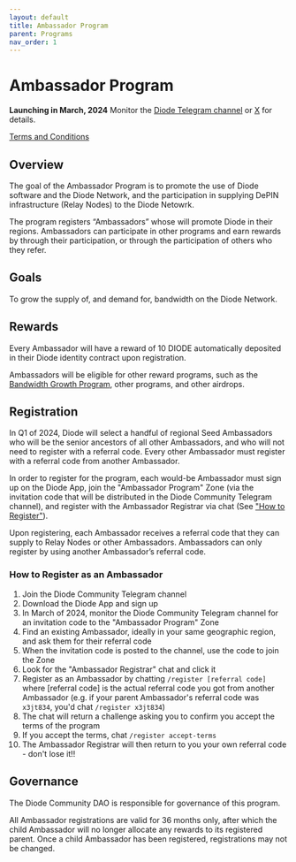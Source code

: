```yaml
---
layout: default
title: Ambassador Program
parent: Programs
nav_order: 1
---
```


# Ambassador Program

**Launching in March, 2024** Monitor the [Diode Telegram channel](https://t.me/diode_chain) or [X](https://x.com/diode_chain) for details.

[Terms and Conditions](/docs/programs/terms.html)

## Overview

The goal of the Ambassador Program is to promote the use of Diode software and the Diode Network, and the participation in supplying DePIN infrastructure (Relay Nodes) to the Diode Netowrk.

The program registers “Ambassadors” whose will promote Diode in their regions.  Ambassadors can participate in other programs and earn rewards by through their participation, or through the participation of others who they refer.

## Goals

To grow the supply of, and demand for, bandwidth on the Diode Network.  

## Rewards

Every Ambassador will have a reward of 10 DIODE automatically deposited in their Diode identity contract upon registration.

Ambassadors will be eligible for other reward programs, such as the [Bandwidth Growth Program](/docs/programs/bandwidth_growth_program.hmtl), other programs, and other airdrops.

## Registration

In Q1 of 2024, Diode will select a handful of regional Seed Ambassadors who will be the senior ancestors of all other Ambassadors, and who will not need to register with a referral code. Every other Ambassador must register with a referral code from another Ambassador.

In order to register for the program, each would-be Ambassador must sign up on the Diode App, join the "Ambassador Program" Zone (via the invitation code that will be distributed in the Diode Community Telegram channel), and register with the Ambassador Registrar via chat (See ["How to Register"](/docs/programs/ambassador_program.html#how-to-register)).

Upon registering, each Ambassador receives a referral code that they can supply to Relay Nodes or other Ambassadors. Ambassadors can only register by using another Ambassador’s referral code.

### How to Register as an Ambassador

1. Join the Diode Community Telegram channel
2. Download the Diode App and sign up
3. In March of 2024, monitor the Diode Community Telegram channel for an invitation code to the "Ambassador Program" Zone
4. Find an existing Ambassador, ideally in your same geographic region, and ask them for their referral code
5. When the invitation code is posted to the channel, use the code to join the Zone
6. Look for the "Ambassador Registrar" chat and click it
7. Register as an Ambassador by chatting `/register [referral code]` where [referral code] is the actual referral code you got from another Ambassador (e.g. if your parent Ambassador's referral code was `x3jt834`, you'd chat `/register x3jt834`)
8. The chat will return a challenge asking you to confirm you accept the terms of the program
9. If you accept the terms, chat `/register accept-terms`
10. The Ambassador Registrar will then return to you your own referral code - don't lose it!!

## Governance

The Diode Community DAO is responsible for governance of this program.  

All Ambassador registrations are valid for 36 months only, after which the child Ambassador will no longer allocate any rewards to its registered parent. Once a child Ambassador has been registered, registrations may not be changed.



